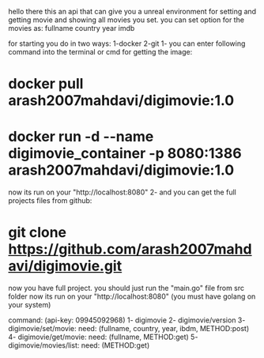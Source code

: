 hello there
this an api that can give you a unreal environment for setting and getting movie and
showing all movies you set.
you can set option for the movies as:
  fullname
  country
  year
  imdb

for starting you do in two ways:  1-docker  2-git
1- you can enter following command into the terminal or cmd for getting the image:
  # docker pull arash2007mahdavi/digimovie:1.0
  # docker run -d --name digimovie_container -p 8080:1386 arash2007mahdavi/digimovie:1.0
  now its run on your "http://localhost:8080"
2- and you can get the full projects files from github:
  # git clone https://github.com/arash2007mahdavi/digimovie.git
  now you have full project. you should just run the "main.go" file from src folder
  now its run on your "http://localhost:8080" (you must have golang on your system)

command: (api-key: 09945092968)
1- digimovie
2- digimovie/version
3- digimovie/set/movie: need: (fullname, country, year, ibdm, METHOD:post)
4- digimovie/get/movie: need: (fullname, METHOD:get)
5- digimovie/movies/list: need: (METHOD:get)
